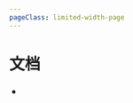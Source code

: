 ```yaml
---
pageClass: limited-width-page
---
```


<script lang="ts" setup>
import HomeFeature from "../components/HomeFeature.vue"

const prefix = "/codemirror.cn/documentation"

const docs = [
  {
    title: "系统指南",
    desc: "对系统的描述，以及实现一些共同目标的指南。",
    link: `${prefix}/guide`
  },
  {
    title: "指引手册",
    desc: "库导出的公共API的完整列表和说明。",
    link: `https://codemirror.net/docs/ref/`
  },
  {
    title: "核心拓展",
    desc: "核心包中可用扩展的有序集合。",
    link: `https://codemirror.net/docs/extensions/`
  },
  {
    title: "案例",
    desc: "一组示例，展示了如何实现各种用例。",
    link: `/codemirror.cn/example/`
  },
  {
    title: "迁移指南",
    desc: "从CodeMirror 5 迁移",
    link: `https://codemirror.net/docs/migration/`
  },
  {
    title: "社区包",
    desc: "社区维护的CodeMirror相关包。",
    link: `https://codemirror.net/docs/community/`
  },
  {
    title: "更新日志",
    desc: "更新日志",
    link: `https://codemirror.net/docs/changelog/`
  }
]
</script>

# 文档

<ul class="grid-list">
  <li v-for="doc in docs" :key="doc.title" style="font-size: 20px">
    <HomeFeature :feature="doc"></HomeFeature>
  </li>  
</ul>